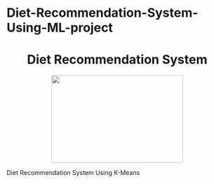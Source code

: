 # Diet-Recommendation-System-Using-ML-project
<h1 align="center"> Diet Recommendation System</h1>

<p align="center">
  <img src="https://i.pinimg.com/564x/e1/6b/9b/e16b9b785a2dbf4da268e64a3bd88f31.jpg" width="300" height="200">
</p>
  Diet Recommendation System Using K-Means 
  
